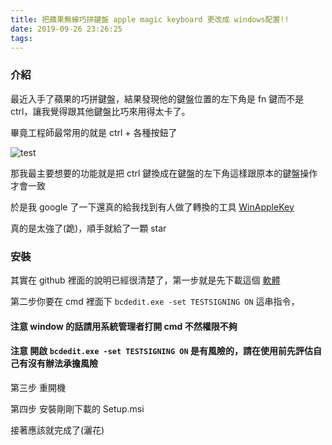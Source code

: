 ```yaml
---
title: 把蘋果無線巧拼鍵盤 apple magic keyboard 更改成 windows配置!!
date: 2019-09-26 23:26:25
tags:
---
```

### 介紹
最近入手了蘋果的巧拼鍵盤，結果發現他的鍵盤位置的左下角是 fn 鍵而不是 ctrl，讓我覺得跟其他鍵盤比巧來用得太卡了。

畢竟工程師最常用的就是 ctrl + 各種按鈕了  

![test](https://store.storeimages.cdn-apple.com/8756/as-images.apple.com/is/MLA22CH?wid=572&hei=572&fmt=jpeg&qlt=95&op_usm=0.5,0.5&.v=1496100487492)  

那我最主要想要的功能就是把 ctrl 鍵換成在鍵盤的左下角這樣跟原本的鍵盤操作才會一致  

於是我 google 了一下還真的給我找到有人做了轉換的工具 [WinAppleKey](https://github.com/samartzidis/WinAppleKey)  

真的是太強了(跪)，順手就給了一顆 star

### 安裝

其實在 github 裡面的說明已經很清楚了，第一步就是先下載這個 [軟體](https://github.com/samartzidis/WinAppleKey/releases)

第二步你要在 cmd 裡面下 `bcdedit.exe -set TESTSIGNING ON` 這串指令， 

#### **注意** window 的話請用系統管理者打開 cmd 不然權限不夠 

#### **注意** 開啟 `bcdedit.exe -set TESTSIGNING ON` 是有風險的，請在使用前先評估自己有沒有辦法承擔風險

第三步 重開機

第四步 安裝剛剛下載的 Setup.msi

接著應該就完成了(灑花)